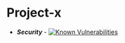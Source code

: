 # Project-x

+ ***Security*** - [![Known Vulnerabilities](https://snyk.io/test/github/Tomerello/Project-x/badge.svg?targetFile=package.json)](https://snyk.io/test/github/Tomerello/Project-x?targetFile=package.json)
